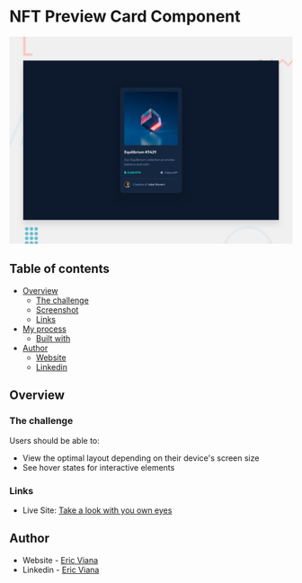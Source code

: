 # NFT Preview Card Component

![Design preview for the NFT preview card component coding challenge](./design/desktop-preview.jpg)

## Table of contents

- [Overview](#overview)
  - [The challenge](#the-challenge)
  - [Screenshot](#screenshot)
  - [Links](#links)
- [My process](#my-process)
  - [Built with](#built-with)
- [Author](#author)
   - [Website](#author)
   - [Linkedin](#author)

## Overview

### The challenge

Users should be able to:

- View the optimal layout depending on their device's screen size
- See hover states for interactive elements

### Links

- Live Site: [Take a look with you own eyes](https://nft-preview-card-live.vercel.app/)

## Author

- Website - [Eric Viana](#)
- Linkedin - [Eric Viana](https://www.linkedin.com/in/geteric/)

